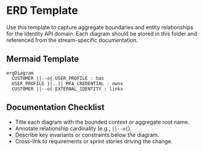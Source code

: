 # ERD Template

Use this template to capture aggregate boundaries and entity relationships for the Identity API domain. Each diagram should be stored in this folder and referenced from the stream-specific documentation.

## Mermaid Template
```mermaid
ergDiagram
  CUSTOMER ||--o{ USER_PROFILE : has
  USER_PROFILE }|..|| MFA_CREDENTIAL : owns
  CUSTOMER ||--o{ EXTERNAL_IDENTITY : links
```

## Documentation Checklist
- Title each diagram with the bounded context or aggregate root name.
- Annotate relationship cardinality (e.g., `||--o{`).
- Describe key invariants or constraints below the diagram.
- Cross-link to requirements or sprint stories driving the change.
